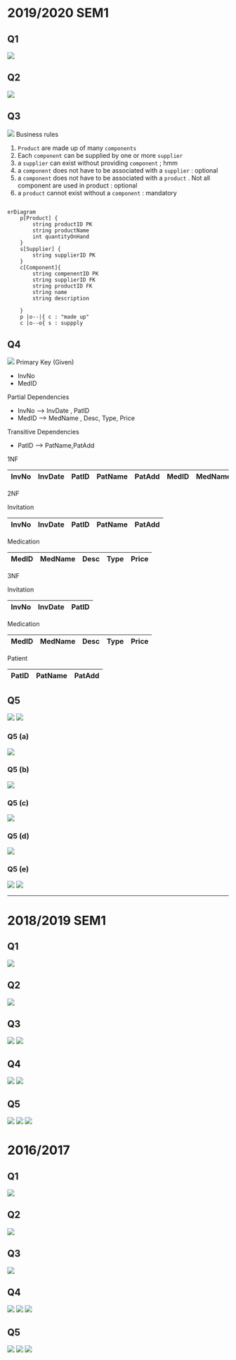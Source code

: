 # 2019/2020 SEM1

## Q1
![](../images/Pasted%20image%2020250207120306.png)

## Q2
![](../images/Pasted%20image%2020250207120320.png)


## Q3
![](../images/Pasted%20image%2020250207115849.png)
Business rules
1. `Product` are made up of many `components`
2. Each `component` can be supplied by one or more `supplier`
3. a `supplier` can exist without providing `component` ; hmm
4. a `component` does not have to be associated with a `supplier` : optional 
5. a `component` does not have to be associated with a `product` . Not all component are used in product : optional
6. a `product` cannot exist without a `component`  : mandatory

```mermaid

erDiagram
    p[Product] {
        string productID PK
        string productName
        int quantityOnHand
    }
    s[Supplier] {
        string supplierID PK
    }
    c[Component]{
	    string compenentID PK
	    string supplierID FK
	    string productID FK
	    string name
	    string description
	    
    }
    p |o--|{ c : "made up" 
    c |o--o{ s : suppply
```


## Q4
![](../images/Pasted%20image%2020250207115918.png)
Primary Key (Given)
- InvNo
- MedID

Partial Dependencies 
- InvNo --> InvDate , PatID 
- MedID --> MedName , Desc, Type, Price

Transitive Dependencies
- PatID --> PatName,PatAdd

1NF

| InvNo | InvDate | PatID | PatName | PatAdd | MedID | MedName | Desc | Type | Price |     |
| ----- | ------- | ----- | ------- | ------ | ----- | ------- | ---- | ---- | ----- | --- |

2NF

Invitation

| InvNo | InvDate | PatID | PatName | PatAdd |
| ----- | ------- | ----- | ------- | ------ |
Medication

| MedID | MedName | Desc | Type | Price |
| ----- | ------- | ---- | ---- | ----- |

3NF

Invitation

| InvNo | InvDate | PatID |
| ----- | ------- | ----- |
 Medication
 
| MedID | MedName | Desc | Type | Price |
| ----- | ------- | ---- | ---- | ----- |
 Patient

| PatID | PatName | PatAdd |
| ----- | ------- | ------ |
 
 

## Q5
![](../images/Pasted%20image%2020250207115946.png)
![](../images/Pasted%20image%2020250207120025.png)

### Q5 (a)
![](../images/Pasted%20image%2020250207120042.png)

### Q5 (b)
![](../images/Pasted%20image%2020250207120118.png)

### Q5 (c)
![](../images/Pasted%20image%2020250207120136.png)

### Q5 (d)
![](../images/Pasted%20image%2020250207120202.png)

### Q5 (e)
![](../images/Pasted%20image%2020250207120226.png)
![](../images/Pasted%20image%2020250207120237.png)


---

# 2018/2019 SEM1

## Q1
![](../images/Pasted%20image%2020250207120432.png)

## Q2
![](../images/Pasted%20image%2020250207120447.png)

## Q3
![](../images/Pasted%20image%2020250207120512.png)
![](../images/Pasted%20image%2020250207120533.png)


## Q4
![](../images/Pasted%20image%2020250207120601.png)
![](../images/Pasted%20image%2020250207120615.png)

## Q5
![](../images/Pasted%20image%2020250207120644.png)
![](../images/Pasted%20image%2020250207120702.png)
![](../images/Pasted%20image%2020250207120713.png)

# 2016/2017

## Q1
![](../images/Pasted%20image%2020250207121204.png)

## Q2
![](../images/Pasted%20image%2020250207121231.png)

## Q3
![](../images/Pasted%20image%2020250207121253.png)

## Q4
![](../images/Pasted%20image%2020250207121313.png)
![](../images/Pasted%20image%2020250207121322.png)
![](../images/Pasted%20image%2020250207121333.png)

## Q5
![](../images/Pasted%20image%2020250207121353.png)
![](../images/Pasted%20image%2020250207121406.png)
![](../images/Pasted%20image%2020250207121420.png)

